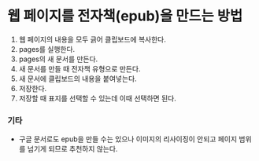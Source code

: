 # 웹 페이지를 전자책(epub)을 만드는 방법

1. 웹 페이지의 내용을 모두 긁어 클립보드에 복사한다.
2. pages를 실행한다.
3. pages의 새 문서를 만든다.
4. 새 문서를 만들 때 전자책 유형으로 만든다.
5. 새 문서에 클립보드의 내용을 붙여넣는다.
6. 저장한다.
7. 저장할 때 표지를 선택할 수 있는데 이때 선택하면 된다.

### 기타
- 구글 문서로도 epub을 만들 수는 있으나 이미지의 리사이징이 안되고 페이지 범위를 넘기게 되므로 추천하지 않는다.
